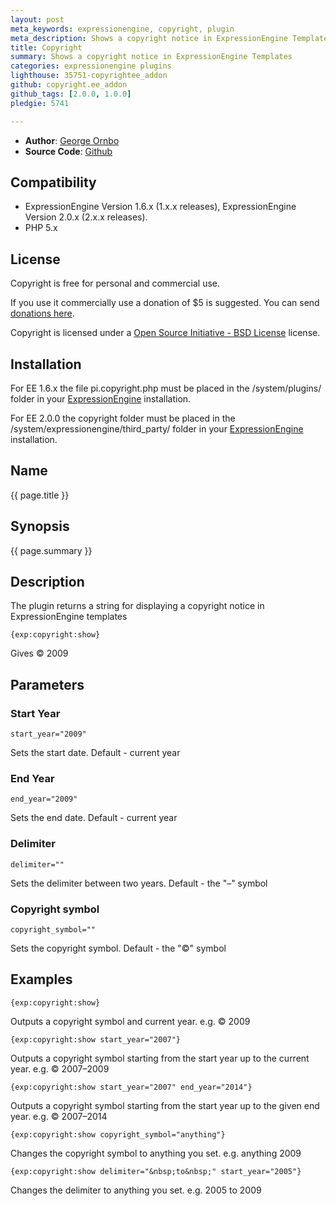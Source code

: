 ```yaml
---
layout: post
meta_keywords: expressionengine, copyright, plugin
meta_description: Shows a copyright notice in ExpressionEngine Templates
title: Copyright
summary: Shows a copyright notice in ExpressionEngine Templates
categories: expressionengine plugins
lighthouse: 35751-copyrightee_addon
github: copyright.ee_addon
github_tags: [2.0.0, 1.0.0]
pledgie: 5741

---
```


* **Author**: [George Ornbo][]
* **Source Code**: [Github][]

## Compatibility

* ExpressionEngine Version 1.6.x (1.x.x releases), ExpressionEngine Version 2.0.x (2.x.x releases).
* PHP 5.x

## License

Copyright is free for personal and commercial use. 

If you use it commercially use a donation of $5 is suggested. You can send [donations here](http://pledgie.com/campaigns/5741). 

Copyright is licensed under a [Open Source Initiative - BSD License][] license.

## Installation

For EE 1.6.x the file pi.copyright.php must be placed in the /system/plugins/ folder in your [ExpressionEngine][] installation.

For EE 2.0.0 the copyright folder must be placed in the /system/expressionengine/third_party/ folder in your [ExpressionEngine][] installation.

## Name

{{ page.title }}

## Synopsis

{{ page.summary }}

## Description

The plugin returns a string for displaying a copyright notice in ExpressionEngine templates

	{exp:copyright:show}
	
Gives &copy; 2009

## Parameters ##

### Start Year ###

	start_year="2009"
	
Sets the start date. Default - current year

### End Year ###

	end_year="2009"
	
Sets the end date. Default - current year

### Delimiter ###

	delimiter=""
	
Sets the delimiter between two years. Default - the "&ndash;" symbol

### Copyright symbol ###

	copyright_symbol=""
	
Sets the copyright symbol. Default - the "&copy;" symbol
	
## Examples

	{exp:copyright:show}
	
Outputs a copyright symbol and current year. e.g. &copy; 2009

	{exp:copyright:show start_year="2007"}
	
Outputs a copyright symbol starting from the start year up to the current year. e.g. &copy; 2007&ndash;2009

	{exp:copyright:show start_year="2007" end_year="2014"}

Outputs a copyright symbol starting from the start year up to the given end year. e.g. &copy; 2007&ndash;2014	

	{exp:copyright:show copyright_symbol="anything"}

Changes the copyright symbol to anything you set. e.g. anything 2009

	{exp:copyright:show delimiter="&nbsp;to&nbsp;" start_year="2005"}	
	
Changes the delimiter to anything you set. e.g. 2005 to 2009
	
[George Ornbo]: http://shapeshed.com/
[ExpressionEngine]:http://www.expressionengine.com/index.php?affiliate=shapeshed
[Open Source Initiative - BSD License]: http://opensource.org/licenses/bsd-license.php
[Github]: http://github.com/shapeshed/copyright.ee_addon/
